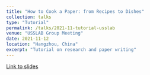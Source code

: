 ```yaml
---
title: "How to Cook a Paper: from Recipes to Dishes"
collection: talks
type: "Tutorial"
permalink: /talks/2021-11-tutorial-usslab
venue: "USSLAB Group Meeting"
date: 2021-11-12
location: "Hangzhou, China"
excerpt: "Tutorial on research and paper writing"
---
```


[Link to slides](https://cyan27.github.io/files/Slides-Research-Tutorials-1112.pdf)

<!-- [More information here](http://exampleurl.com) -->

<!-- This is a description of your tutorial, note the different field in type. This is a markdown files that can be all markdown-ified like any other post. Yay markdown! -->